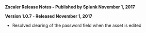 **Zscaler Release Notes - Published by Splunk November 1, 2017**


**Version 1.0.7 - Released November 1, 2017**

* Resolved clearing of the password field when the asset is edited
